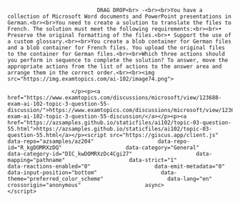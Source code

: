 <p class="card-text">
							
								DRAG DROP<br> -<br><br>You have a collection of Microsoft Word documents and PowerPoint presentations in German.<br><br>You need to create a solution to translate the files to French. The solution must meet the following requirements:<br><br>•	Preserve the original formatting of the files.<br>•	Support the use of a custom glossary.<br><br>You create a blob container for German files and a blob container for French files. You upload the original files to the container for German files.<br><br>Which three actions should you perform in sequence to complete the solution? To answer, move the appropriate actions from the list of actions to the answer area and arrange them in the correct order.<br><br><img src="https://img.examtopics.com/ai-102/image74.png">
							
						</p><p><a href="https://www.examtopics.com/discussions/microsoft/view/123688-exam-ai-102-topic-3-question-55-discussion/">https://www.examtopics.com/discussions/microsoft/view/123688-exam-ai-102-topic-3-question-55-discussion/</a></p><p><a href="https://azsamples.github.io/staticfiles/ai102/topic-03-question-55.html">https://azsamples.github.io/staticfiles/ai102/topic-03-question-55.html</a></p><script src="https://giscus.app/client.js"                    data-repo="azsamples/az204"                    data-repo-id="R_kgDOMRXzDQ"                    data-category="General"                    data-category-id="DIC_kwDOMRXzDc4Cgi27"                    data-mapping="pathname"                    data-strict="1"                    data-reactions-enabled="0"                    data-emit-metadata="0"                    data-input-position="bottom"                    data-theme="preferred_color_scheme"                    data-lang="en"                    crossorigin="anonymous"                    async>                    </script>